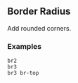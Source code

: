 ## Border Radius

Add rounded corners.

### Examples

<div class="pa3 ba b-gray-300 mb4">
    <div class="grid">
        <div class="s_col-4">
            <div class="mb3 s_mb0">
                <div class="ba b-blue h4 br2"></div>
                <code class="mt1 clipboard">br2</code>
            </div>
        </div>
        <div class="s_col-4">
            <div class="mb3 s_mb0">
                <div class="ba b-blue h4 br3"></div>
                <code class="mt1 clipboard">br3</code>
            </div>
        </div>
        <div class="s_col-4">
            <div>
                <div class="ba b-blue h4 br3 br-top"></div>
                <code class="mt1 clipboard">br3 br-top</code>
            </div>
        </div>
    </div>
</div>
